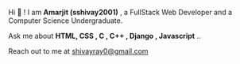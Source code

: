 
Hi 🤚 ! I am **Amarjit (sshivay2001)** , a FullStack Web Developer and a Computer Science Undergraduate.

Ask me about **HTML, CSS ,  C , C++ ,  Django , Javascript** ..


Reach out to me at shivayray0@gmail.com 
